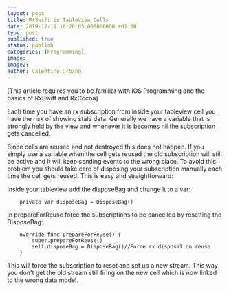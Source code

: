 ```yaml
---
layout: post
title: RxSwift in TableView Cells
date: 2019-12-11 16:28:05.000000000 +01:00
type: post
published: true
status: publish
categories: [Programming]
image:
image2:
author: Valentino Urbano
---
```


[This article requires you to be familiar with iOS Programming and the basics of RxSwift and RxCocoa]

Each time you have an rx subscription from inside your tableview cell you have the risk of showing stale data. Generally we have a variable that is strongly held by the view and whenever it is becomes nil the subscription gets cancelled.

Since cells are reused and not destroyed this does not happen. If you simply use a variable when the cell gets reused the old subscription will still be active and it will keep sending events to the wrong place. To avoid this problem you should take care of disposing your subscription manually each time the cell gets reused. This is easy and straightforward:

Inside your tableview add the disposeBag and change it to a var:

```
    private var disposeBag = DisposeBag()
```

In prepareForReuse force the subscriptions to be cancelled by resetting the DisposeBag:

```
    override func prepareForReuse() {
        super.prepareForReuse()
        self.disposeBag = DisposeBag()//Force rx disposal on reuse
    }
```


This will force the subscription to reset and set up a new stream. This way you don't get the old stream still firing on the new cell which is now linked to the wrong data model.
